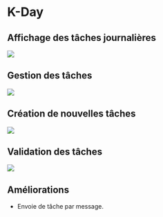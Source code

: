 # K-Day

## Affichage des tâches journalières
<img src="img/readme/screen1.PNG"/>

## Gestion des tâches
<img src="img/readme/screen2.PNG"/>

## Création de nouvelles tâches
<img src="img/readme/screen3.PNG"/>

## Validation des tâches
<img src="img/readme/screen4.PNG"/>

## Améliorations
- Envoie de tâche par message.